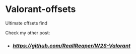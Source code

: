 # Valorant-offsets
Ultimate offsets find 

Check my other post:

- ### _**https://github.com/ReallReaper/W2S-Valorant**_
